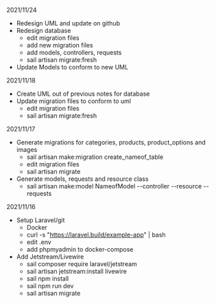 2021/11/24
- Redesign UML and update on github
- Redesign database
	- edit migration files
	- add new migration files
	- add models, controllers, requests
	- sail artisan migrate:fresh
- Update Models to conform to new UML

2021/11/18
- Create UML out of previous notes for database
- Update migration files to conform to uml
	- edit migration files
	- sail artisan migrate:fresh
	
2021/11/17
- Generate migrations for categories, products, product_options and images
	- sail artisan make:migration create_nameof_table
	- edit migration files
	- sail artisan migrate
- Generate models, requests and resource class 
	- sail artisan make:model NameofModel --controller --resource --requests

2021/11/16
- Setup Laravel/git
	- Docker
	- curl -s "https://laravel.build/example-app" | bash
	- edit .env
	- add phpmyadmin to docker-compose
- Add Jetstream/Livewire
	- sail composer require laravel/jetstream
	- sail artisan jetstream:install livewire
	- sail npm install
	- sail npm run dev
	- sail artisan migrate
